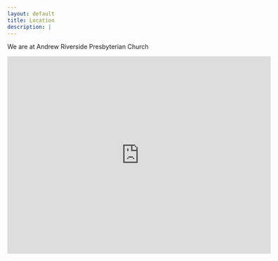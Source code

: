 ```yaml
---
layout: default
title: Location
description: |
---
```

<div class="container">

<div class="row">
  <div class="col-md-4"><p>We are at Andrew Riverside Presbyterian Church</p></div>
  <div class="col-md-4">
                 
<iframe src="https://www.google.com/maps/embed?pb=!1m14!1m8!1m3!1d11288.052066069093!2d-93.2441407!3d44.9840467!3m2!1i1024!2i768!4f13.1!3m3!1m2!1s0x0%3A0x810f15c9a31bb3a4!2sAndrew%20Riverside%20Presbyterian%20Church!5e0!3m2!1sen!2sus!4v1599516335610!5m2!1sen!2sus" width="600" height="450" frameborder="0" style="border:0;" allowfullscreen="" aria-hidden="false" tabindex="0"></iframe></div>
</div>
</div>